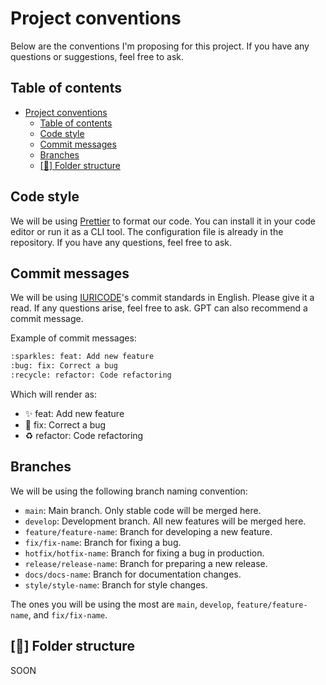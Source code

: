 # Project conventions

Below are the conventions I'm proposing for this project. If you have any questions or suggestions, feel free to ask.

## Table of contents

- [Project conventions](#project-conventions)
  - [Table of contents](#table-of-contents)
  - [Code style](#code-style)
  - [Commit messages](#commit-messages)
  - [Branches](#branches)
  - [\[:construction:\] Folder structure](#construction-folder-structure)

## Code style

We will be using [Prettier](https://prettier.io/) to format our code. You can install it in your code editor or run it as a CLI tool. The configuration file is already in the repository. If you have any questions, feel free to ask.

## Commit messages

We will be using [IURICODE](https://github.com/iuricode/padroes-de-commits)'s commit standards in English. Please give it a read. If any questions arise, feel free to ask. GPT can also recommend a commit message.

Example of commit messages:

```bash
:sparkles: feat: Add new feature
:bug: fix: Correct a bug
:recycle: refactor: Code refactoring
```

Which will render as:

- :sparkles: feat: Add new feature
- :bug: fix: Correct a bug
- :recycle: refactor: Code refactoring


## Branches

We will be using the following branch naming convention:

- `main`: Main branch. Only stable code will be merged here.
- `develop`: Development branch. All new features will be merged here.
- `feature/feature-name`: Branch for developing a new feature.
- `fix/fix-name`: Branch for fixing a bug.
- `hotfix/hotfix-name`: Branch for fixing a bug in production.
- `release/release-name`: Branch for preparing a new release.
- `docs/docs-name`: Branch for documentation changes.
- `style/style-name`: Branch for style changes.

The ones you will be using the most are `main`, `develop`, `feature/feature-name`, and `fix/fix-name`.

## [:construction:] Folder structure 

SOON

